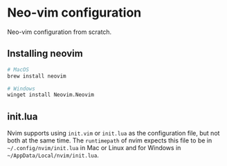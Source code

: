 # Neo-vim configuration
Neo-vim configuration from scratch. 

## Installing neovim
```sh
# MacOS
brew install neovim

# Windows
winget install Neovim.Neovim
```

## init.lua
Nvim supports using `init.vim` or `init.lua` as the configuration file, but not both at the same time.
The `runtimepath` of nvim expects this file to be in `~/.config/nvim/init.lua` in Mac or Linux and for Windows in `~/AppData/Local/nvim/init.lua`.